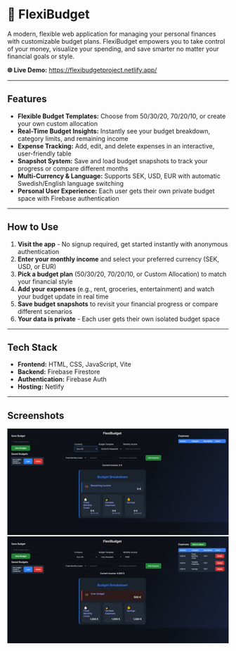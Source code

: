 # 💸 FlexiBudget

A modern, flexible web application for managing your personal finances with customizable budget plans. FlexiBudget empowers you to take control of your money, visualize your spending, and save smarter no matter your financial goals or style.

**🌐 Live Demo:** https://flexibudgetproject.netlify.app/

---

## Features

- **Flexible Budget Templates:** Choose from 50/30/20, 70/20/10, or create your own custom allocation
- **Real-Time Budget Insights:** Instantly see your budget breakdown, category limits, and remaining income
- **Expense Tracking:** Add, edit, and delete expenses in an interactive, user-friendly table
- **Snapshot System:** Save and load budget snapshots to track your progress or compare different months
- **Multi-Currency & Language:** Supports SEK, USD, EUR with automatic Swedish/English language switching
- **Personal User Experience:** Each user gets their own private budget space with Firebase authentication

---


## How to Use

1. **Visit the app** - No signup required, get started instantly with anonymous authentication
2. **Enter your monthly income** and select your preferred currency (SEK, USD, or EUR)
3. **Pick a budget plan** (50/30/20, 70/20/10, or Custom Allocation) to match your financial style
4. **Add your expenses** (e.g., rent, groceries, entertainment) and watch your budget update in real time
5. **Save budget snapshots** to revisit your financial progress or compare different scenarios
6. **Your data is private** - Each user gets their own isolated budget space

---

## Tech Stack

- **Frontend:** HTML, CSS, JavaScript, Vite
- **Backend:** Firebase Firestore
- **Authentication:** Firebase Auth
- **Hosting:** Netlify

---

## Screenshots

![FlexiBudget English](./budget-app/screenshots/budgetappENG.PNG)
![FlexiBudget Swedish](./budget-app/screenshots/budgetapp.PNG)


  

